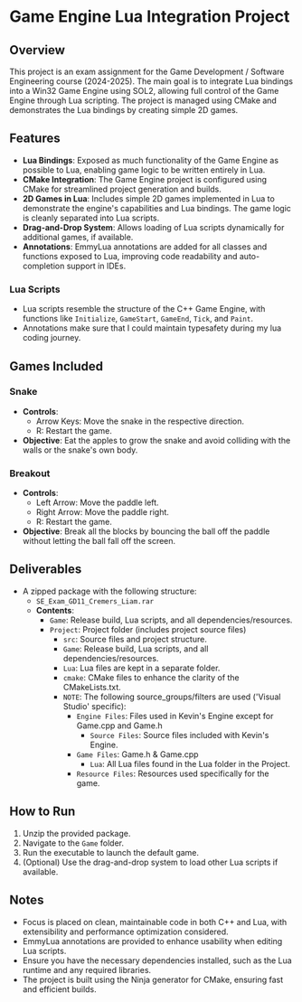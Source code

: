 # Game Engine Lua Integration Project

## Overview
This project is an exam assignment for the Game Development / Software Engineering course (2024-2025). The main goal is to integrate Lua bindings into a Win32 Game Engine using SOL2, allowing full control of the Game Engine through Lua scripting. The project is managed using CMake and demonstrates the Lua bindings by creating simple 2D games.

## Features
- **Lua Bindings**: Exposed as much functionality of the Game Engine as possible to Lua, enabling game logic to be written entirely in Lua.
- **CMake Integration**: The Game Engine project is configured using CMake for streamlined project generation and builds.
- **2D Games in Lua**: Includes simple 2D games implemented in Lua to demonstrate the engine's capabilities and Lua bindings. The game logic is cleanly separated into Lua scripts.
- **Drag-and-Drop System**: Allows loading of Lua scripts dynamically for additional games, if available.
- **Annotations**: EmmyLua annotations are added for all classes and functions exposed to Lua, improving code readability and auto-completion support in IDEs.

### Lua Scripts
- Lua scripts resemble the structure of the C++ Game Engine, with functions like `Initialize`, `GameStart`, `GameEnd`, `Tick`, and `Paint`.
- Annotations make sure that I could maintain typesafety during my lua coding journey.

## Games Included
### Snake
- **Controls**:
  - Arrow Keys: Move the snake in the respective direction.
  - R: Restart the game.
- **Objective**: Eat the apples to grow the snake and avoid colliding with the walls or the snake's own body.

### Breakout
- **Controls**:
  - Left Arrow: Move the paddle left.
  - Right Arrow: Move the paddle right.
  - R: Restart the game.
- **Objective**: Break all the blocks by bouncing the ball off the paddle without letting the ball fall off the screen.

## Deliverables
- A zipped package with the following structure:
  - `SE_Exam_GD11_Cremers_Liam.rar`
  - **Contents**:
    - `Game`: Release build, Lua scripts, and all dependencies/resources.
    - `Project`: Project folder (includes project source files)
      - `src`: Source files and project structure.
      - `Game`: Release build, Lua scripts, and all dependencies/resources.
      - `Lua`: Lua files are kept in a separate folder.
      - `cmake`: CMake files to enhance the clarity of the CMakeLists.txt.
      - `NOTE`: The following source_groups/filters are used ('Visual Studio' specific):
        - `Engine Files`: Files used in Kevin's Engine except for Game.cpp and Game.h
          - `Source Files`: Source files included with Kevin's Engine.
        - `Game Files`: Game.h & Game.cpp
          - `Lua`: All Lua files found in the Lua folder in the Project.
        - `Resource Files`: Resources used specifically for the game.

## How to Run
1. Unzip the provided package.
2. Navigate to the `Game` folder.
3. Run the executable to launch the default game.
4. (Optional) Use the drag-and-drop system to load other Lua scripts if available.

## Notes
- Focus is placed on clean, maintainable code in both C++ and Lua, with extensibility and performance optimization considered.
- EmmyLua annotations are provided to enhance usability when editing Lua scripts.
- Ensure you have the necessary dependencies installed, such as the Lua runtime and any required libraries.
- The project is built using the Ninja generator for CMake, ensuring fast and efficient builds.
